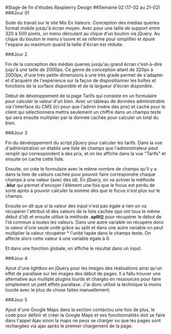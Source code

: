 #Stage de fin d'études Raspberry Design
##Semaine 02 (17-02 au 21-02)
###Jour 01

Suite du travail sur le site Mis En Valeurs. Conception des médias queries format mobile jusqu'à écran moyen. Avec pour une taille de support entre 320 à 500 pixels, un menu déroulant au clique d'un bouton via jQuery. Au clique du bouton le menu s'ouvre et se referme pour simplifier et épuré l'espace au maximum quand la taille d'écran est réduite.

###Jour 2

Fin de la conception des médias queries jusqu'au grand écran c'est-à-dire juqu'à une taille de 2000px. Ce genre de conception allant de 320px à 2000px, d'une très petite dimensions à une très grade permet de s'adapter et d'acquérir de l'expérience sur la façon de dispositionner les boîtes et fonctions de la surface disponible et de la largueur d'écran disponible.

Début de développement de la page Tarifs qui consiste en un formulaire pour calculer la valeur d'un bien. Avec un tableau de données administrable via l'interface du CMS (ici pour que l'admin insère des prix) et caché pour le client qui sélectionnera mettra seulement un chiffre dans un champs texte qui sera ensuite multiplier par la donnée cachée pour calculer un total du bien.

###Jour 3

Fin du développement du script jQuery pour calculer les tarifs. Dans la vue d'administration on établis une liste de champs que l'administrateur peut remplir qui correspondent à des prix, et on les affiche dans la vue "Tarifs" et ensuite on cache cette liste.

Ensuite, on crée le formulaire avec le même nombre de champs qu'il y a dans la liste de valeurs cachée pour pouvoir faire correspondre chaque champs à une valeur (avec des id). En jQuery, on va activer la méthode **.blur** qui permet d'envoyer l'élément une fois que le focus est perdu de sorte après à pouvoir calculer la somme dès que le focus n'est plus sur le champs.

Ensuite on dit que si la valeur des input n'est pas égale a rien on va récupérer l'attribut id des valeurs de la liste cachée (qui ont tous le même début d'id) et ensuite utilisé la méthode **.split()** pour récupérer le début de l'id commun à toutes les valeurs.
Dans une autre variable on récupère donc la valeur d'une seule unité grâce au split et dans une autre variable on peut multiplier la valeur récupérer * l'unité tapée dans le champs texte. On affecte alors cette valeur à une variable égale à 0.

Et dans une fonction globale, on affiche le résultat dans un input.

###Jour 4

Ajout d'une lightbox en jQuery pour les images des réalisations ainsi qu'un effet de parallaxe sur les images des début de pages. Il a fallu trouver une alternative aux multiple plugins lourds et chargés en ressources pour faire simplement un petit effets parallaxe. J'ai donc utilisé la technique la moins lourde avec le plus de chose faites manuellement.

###Jour 5

Ajout d'une Google Maps dans la section contactou une fois de plus, le code pour définir et créer la Google Maps et ses fonctionnalités doit se faire dans l'appel Ajax sinon la maps ne peux se charger vu que les pages sont rechargées via ajax après le premier chargement de la page.